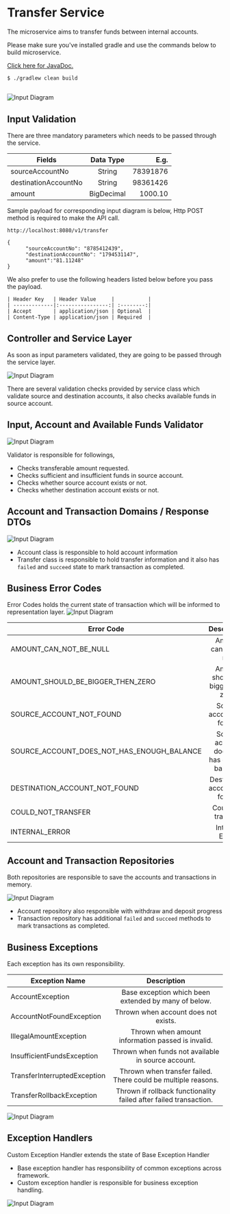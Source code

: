# Transfer Service
The microservice aims to transfer funds between internal accounts.

Please make sure you've installed gradle and use the commands below to build microservice.

[Click here for JavaDoc.](docs/index.html)

```
$ ./gradlew clean build
```
##

![Input Diagram](https://ozinal.github.io/transfer-service/)

## Input Validation
There are three mandatory parameters which needs to be passed through the service.

| Fields                | Data Type   | E.g.       |
| --------------------- |:-----------:| ----------:|
| sourceAccountNo       | String      | 78391876   |
| destinationAccountNo  | String      | 98361426   |
| amount                | BigDecimal  | 1000.10    |

Sample payload for corresponding input diagram is below, Http POST method is required to make the API call.


```
http://localhost:8080/v1/transfer
```
```
{
      "sourceAccountNo": "8785412439",
      "destinationAccountNo": "1794531147",
      "amount":"81.11248"
}
```
We also prefer to use the following headers listed below before you pass the payload.

```
| Header Key   | Header Value     |           |
| -------------|:----------------:| :--------:|
| Accept       | application/json | Optional  |
| Content-Type | application/json | Required  |
```

## Controller and Service Layer

As soon as input parameters validated, they are going to be passed through the service layer.

![Input Diagram](diagram/controller.png)

There are several validation checks provided by service class which validate source and destination accounts, it also checks available funds in source account.


## Input, Account and Available Funds Validator

![Input Diagram](diagram/validator.png)

Validator is responsible for followings,
- Checks transferable amount requested.
- Checks sufficient and insufficient funds in source account.
- Checks whether source account exists or not.
- Checks whether destination account exists or not.

## Account and Transaction Domains / Response DTOs
![Input Diagram](diagram/domain.png)

- Account class is responsible to hold account information
- Transfer class is responsible to hold transfer information and it also has `failed` and `succeed` state to mark transaction as completed.

## Business Error Codes

Error Codes holds the current state of transaction which will be informed to representation layer.
![Input Diagram](diagram/error-codes.png)


| Error Code                                   | Description                                  |
| -------------------------------------------- |:--------------------------------------------:|
| AMOUNT_CAN_NOT_BE_NULL                       | Amount can not be null                       |
| AMOUNT_SHOULD_BE_BIGGER_THEN_ZERO            | Amount should be bigger than zero.           |
| SOURCE_ACCOUNT_NOT_FOUND                     | Source account not found.                    |
| SOURCE_ACCOUNT_DOES_NOT_HAS_ENOUGH_BALANCE   | Source account does not has enough balance.  |
| DESTINATION_ACCOUNT_NOT_FOUND                | Destination account not found.               |
| COULD_NOT_TRANSFER                           | Could not transfer.                          |
| INTERNAL_ERROR                               | Internal Error.                              |

## Account and Transaction Repositories

Both repositories are responsible to save the accounts and transactions in memory.

![Input Diagram](diagram/repository.png)

- Account repository also responsible with withdraw and deposit progress
- Transaction repository has additional `failed` and `succeed` methods to mark transactions as completed.

## Business Exceptions

Each exception has its own responsibility.

| Exception Name                | Description                                                        |
| ----------------------------- |:------------------------------------------------------------------:|
| AccountException              | Base exception which been extended by many of below.               |
| AccountNotFoundException      | Thrown when account does not exists.                               |
| IllegalAmountException        | Thrown when amount information passed is invalid.                  |
| InsufficientFundsException    | Thrown when funds not available in source account.                 |
| TransferInterruptedException  | Thrown when transfer failed. There could be multiple reasons.      |
| TransferRollbackException     | Thrown if rollback functionality failed after failed transaction.  |


![Input Diagram](diagram/exception.png)


## Exception Handlers

Custom Exception Handler extends the state of Base Exception Handler

- Base exception handler has responsibility of common exceptions across framework.
- Custom exception handler is responsible for business exception handling.

![Input Diagram](diagram/exception-handler.png)
